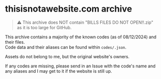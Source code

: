 # thisisnotawebsite.com archive

> :warning: This archive does NOT contain "BILLS FILES DO NOT OPEN!!.zip" as it is too large for GitHub.

This archive contains a majority of the known codes (as of 08/12/2024) and their files.<br>
Code data and their aliases can be found within `codes/.json`.

Assets do not belong to me, but the original website's owners.

If any codes are missing, please send in an Issue with the code's name and any aliases and I may get to it if the website is still up.
